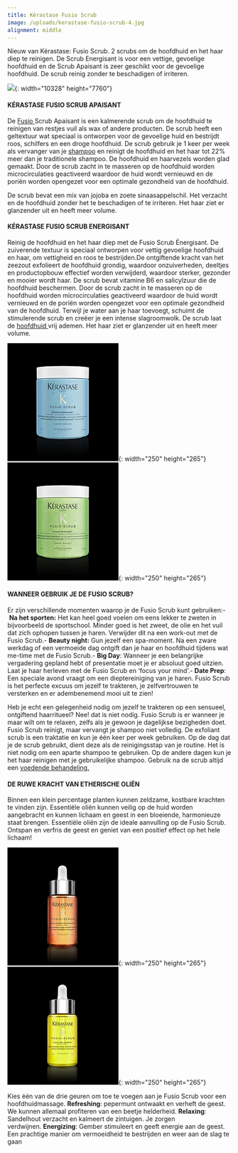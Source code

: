 ```yaml
---
title: Kérastase Fusio Scrub
image: /uploads/kerastase-fusio-scrub-4.jpg
alignment: middle
---
```


Nieuw van K&eacute;rastase: Fusio Scrub. 2 scrubs om de hoofdhuid en het haar diep te reinigen. De Scrub Energisant is voor een vettige, gevoelige hoofdhuid en de Scrub Apaisant is zeer geschikt voor de gevoelige hoofdhuid. De scrub reinig zonder te beschadigen of irriteren.&nbsp;&nbsp;

![](/uploads/fusio-scrub-6.jpg){: width="10328" height="7760"}

#### K&Eacute;RASTASE FUSIO SCRUB APAISANT

De&nbsp;[Fusio&nbsp;](https://www.hbb24.nl/merken/kerastase/fusio-dose.html)Scrub Apaisant is een kalmerende scrub om de hoofdhuid te reinigen van restjes vuil als wax of andere producten. De scrub heeft een geltextuur wat speciaal is ontworpen voor de gevoelige huid en bestrijdt roos, schilfers en een droge hoofdhuid. De scrub gebruik je 1 keer per week als vervanger van je&nbsp;[shampoo](https://www.hbb24.nl/haarverzorging/shampoo.html)&nbsp;en reinigt de hoofdhuid en het haar tot 22% meer dan je traditionele shampoo. De hoofdhuid en haarvezels worden glad gemaakt. Door de scrub zacht in te masseren op de hoofdhuid worden microcirculaties geactiveerd waardoor de huid wordt vernieuwd en de pori&euml;n worden opengezet voor een optimale gezondheid van de hoofdhuid.

De scrub bevat een mix van jojoba en zoete sinaasappelschil. Het verzacht en de hoofdhuid zonder het te beschadigen of te irriteren. Het haar ziet er glanzender uit en heeft meer volume.

#### K&Eacute;RASTASE FUSIO SCRUB ENERGISANT

Reinig de hoofdhuid en het haar diep met de Fusio Scrub &Eacute;nergisant. De zuiverende textuur is speciaal ontworpen voor vettig gevoelige hoofdhuid en haar, om vettigheid en roos te bestrijden.De ontgiftende kracht van het zeezout exfolieert de hoofdhuid grondig, waardoor onzuiverheden, deeltjes en productopbouw effectief worden verwijderd, waardoor sterker, gezonder en mooier wordt haar. De scrub bevat vitamine B6 en salicylzuur die de hoofdhuid beschermen. Door de scrub zacht in te masseren op de hoofdhuid worden microcirculaties geactiveerd waardoor de huid wordt vernieuwd en de pori&euml;n worden opengezet voor een optimale gezondheid van de hoofdhuid. Terwijl je water aan je haar toevoegt, schuimt de stimulerende scrub en cre&euml;er je een intense slagroomwolk. De scrub laat de&nbsp;[hoofdhuid&nbsp;](https://www.hbb24.nl/haarverzorging/gezonde-hoofdhuid.html)vrij ademen. Het haar ziet er glanzender uit en heeft meer volume.&nbsp;

![](/uploads/kerastase-scrub-energisant.jpg){: width="250" height="265"}![](/uploads/kerastase-scrub-apaisant.jpg){: width="250" height="265"}

#### WANNEER GEBRUIK JE DE FUSIO SCRUB?

Er zijn verschillende momenten waarop je de Fusio Scrub kunt gebruiken:-&nbsp;**Na het sporten:**&nbsp;Het kan heel goed voelen om eens lekker te zweten in bijvoorbeeld de sportschool. Minder goed is het zweet, de olie en het vuil dat zich ophopen tussen je haren. Verwijder dit na een work-out met de Fusio Scrub.-&nbsp;**Beauty night:**&nbsp;Gun jezelf een spa-moment. Na een zware werkdag of een vermoeide dag ontgift dan je haar en hoofdhuid tijdens wat me-time met de Fusio Scrub.-&nbsp;**Big Day**\: Wanneer je een belangrijke vergadering gepland hebt of presentatie moet je er absoluut goed uitzien. Laat je haar herleven met de Fusio Scrub en ‘focus your mind’.-&nbsp;**Date Prep**\: Een speciale avond vraagt om een dieptereiniging van je haren. Fusio Scrub is het perfecte excuus om jezelf te trakteren, je zelfvertrouwen te versterken en er adembenemend mooi uit te zien\!

Heb je echt een gelegenheid nodig om jezelf te trakteren op een sensueel, ontgiftend haarritueel? Nee\! dat is niet nodig. Fusio Scrub is er wanneer je maar wilt om te relaxen, zelfs als je gewoon je dagelijkse bezigheden doet. Fusio Scrub reinigt, maar vervangt je shampoo niet volledig. De exfoliant scrub is een traktatie en kun je &eacute;&eacute;n keer per week gebruiken. Op de dag dat je de scrub gebruikt, dient deze als de reinigingsstap van je routine. Het is niet nodig om een ​​aparte shampoo te gebruiken. Op de andere dagen kun je het haar reinigen met je gebruikelijke shampoo. Gebruik na de scrub altijd een&nbsp;[voedende behandeling.](https://www.hbb24.nl/haarverzorging/conditioner.html)

#### DE RUWE KRACHT VAN ETHERISCHE OLI&Euml;N

Binnen een klein percentage planten kunnen zeldzame, kostbare krachten te vinden zijn. Essenti&euml;le oli&euml;n kunnen veilig op de huid worden aangebracht en kunnen lichaam en geest in een bloeiende, harmonieuze staat brengen. Essenti&euml;le oli&euml;n zijn de ideale aanvulling op de Fusio Scrub. Ontspan en verfris de geest en geniet van een positief effect op het hele lichaam\!

![](/uploads/kerastase-huile-rafrachissante.jpg){: width="250" height="265"}![](/uploads/kerastase-huile-relaxante.jpg){: width="250" height="265"}

Kies &eacute;&eacute;n van de drie geuren om toe te voegen aan je Fusio Scrub voor een hoofdhuidmassage.&nbsp;**Refreshing**\: pepermunt ontwaakt en verheft de geest. We kunnen allemaal profiteren van een beetje helderheid.&nbsp;**Relaxing**\: Sandelhout verzacht en kalmeert de zintuigen. Je zorgen verdwijnen.&nbsp;**Energizing**\: Gember stimuleert en geeft energie aan de geest. Een prachtige manier om vermoeidheid te bestrijden en weer aan de slag te gaan